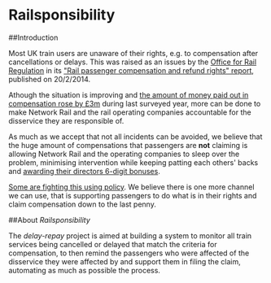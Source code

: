 Railsponsibility
================

##Introduction

Most UK train users are unaware of their rights, e.g. to compensation after cancellations or delays. This was raised as an issues by the [Office for Rail Regulation](http://orr.gov.uk) in its ["Rail passenger compensation and refund rights" report](http://orr.gov.uk/publications/reports/rail-passenger-compensation-and-refund-rights), published on 20/2/2014.

Athough the situation is improving and [the amount of money paid out in compensation rose by £3m](http://www.bbc.co.uk/news/business-26275394) during last surveyed year, more can be done to make Network Rail and the rail operating companies accountable for the disservice they are responsible of. 

As much as we accept that not all incidents can be avoided, we believe that the huge amount of compensations that passengers are **not** claiming is allowing Network Rail and the operating companies to sleep over the problem, minimising intervention while keeping patting each others' backs and [awarding their directors 6-digit bonuses](http://www.bbc.co.uk/news/business-23367781).

[Some are fighting this using policy](http://www.thetimes.co.uk/tto/business/industries/transport/article3986840.ece). We believe there is one more channel we can use, that is supporting passengers to do what is in their rights and claim compensation down to the last penny.

##About *Railsponsibility*

The *delay-repay* project is aimed at building a system to monitor all train services being cancelled or delayed that match the criteria for compensation, to then remind the passengers who were affected of the disservice they were affected by and support them in filing the claim, automating as much as possible the process.


